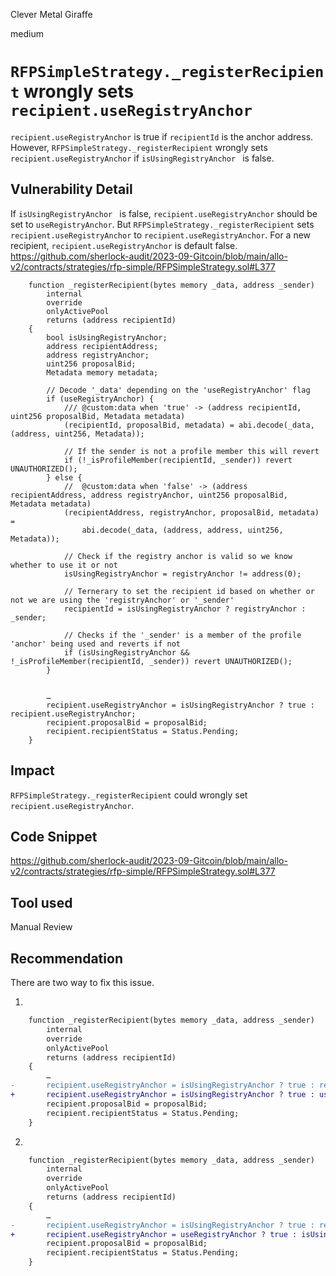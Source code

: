 Clever Metal Giraffe

medium

# `RFPSimpleStrategy._registerRecipient` wrongly sets `recipient.useRegistryAnchor`

`recipient.useRegistryAnchor` is true if `recipientId` is the anchor address. However, `RFPSimpleStrategy._registerRecipient` wrongly sets `recipient.useRegistryAnchor` if `isUsingRegistryAnchor ` is false.

## Vulnerability Detail

If `isUsingRegistryAnchor ` is false, `recipient.useRegistryAnchor` should be set to `useRegistryAnchor`. But `RFPSimpleStrategy._registerRecipient` sets  `recipient.useRegistryAnchor` to `recipient.useRegistryAnchor`. For a new recipient,  `recipient.useRegistryAnchor` is default false.
https://github.com/sherlock-audit/2023-09-Gitcoin/blob/main/allo-v2/contracts/strategies/rfp-simple/RFPSimpleStrategy.sol#L377
```solidity
    function _registerRecipient(bytes memory _data, address _sender)
        internal
        override
        onlyActivePool
        returns (address recipientId)
    {
        bool isUsingRegistryAnchor;
        address recipientAddress;
        address registryAnchor;
        uint256 proposalBid;
        Metadata memory metadata;

        // Decode '_data' depending on the 'useRegistryAnchor' flag
        if (useRegistryAnchor) {
            /// @custom:data when 'true' -> (address recipientId, uint256 proposalBid, Metadata metadata)
            (recipientId, proposalBid, metadata) = abi.decode(_data, (address, uint256, Metadata));

            // If the sender is not a profile member this will revert
            if (!_isProfileMember(recipientId, _sender)) revert UNAUTHORIZED();
        } else {
            //  @custom:data when 'false' -> (address recipientAddress, address registryAnchor, uint256 proposalBid, Metadata metadata)
            (recipientAddress, registryAnchor, proposalBid, metadata) =
                abi.decode(_data, (address, address, uint256, Metadata));

            // Check if the registry anchor is valid so we know whether to use it or not
            isUsingRegistryAnchor = registryAnchor != address(0);

            // Ternerary to set the recipient id based on whether or not we are using the 'registryAnchor' or '_sender'
            recipientId = isUsingRegistryAnchor ? registryAnchor : _sender;

            // Checks if the '_sender' is a member of the profile 'anchor' being used and reverts if not
            if (isUsingRegistryAnchor && !_isProfileMember(recipientId, _sender)) revert UNAUTHORIZED();
        }


        …
        recipient.useRegistryAnchor = isUsingRegistryAnchor ? true : recipient.useRegistryAnchor;
        recipient.proposalBid = proposalBid;
        recipient.recipientStatus = Status.Pending;
    }
```

## Impact

`RFPSimpleStrategy._registerRecipient` could wrongly set `recipient.useRegistryAnchor`.

## Code Snippet

https://github.com/sherlock-audit/2023-09-Gitcoin/blob/main/allo-v2/contracts/strategies/rfp-simple/RFPSimpleStrategy.sol#L377


## Tool used

Manual Review

## Recommendation

There are two way to fix this issue.

1.
```diff
    function _registerRecipient(bytes memory _data, address _sender)
        internal
        override
        onlyActivePool
        returns (address recipientId)
    {
        …
-       recipient.useRegistryAnchor = isUsingRegistryAnchor ? true : recipient.useRegistryAnchor;
+       recipient.useRegistryAnchor = isUsingRegistryAnchor ? true : useRegistryAnchor;
        recipient.proposalBid = proposalBid;
        recipient.recipientStatus = Status.Pending;
    }
```

2.
```diff
    function _registerRecipient(bytes memory _data, address _sender)
        internal
        override
        onlyActivePool
        returns (address recipientId)
    {
        …
-       recipient.useRegistryAnchor = isUsingRegistryAnchor ? true : recipient.useRegistryAnchor;
+       recipient.useRegistryAnchor = useRegistryAnchor ? true : isUsingRegistryAnchor;
        recipient.proposalBid = proposalBid;
        recipient.recipientStatus = Status.Pending;
    }
```